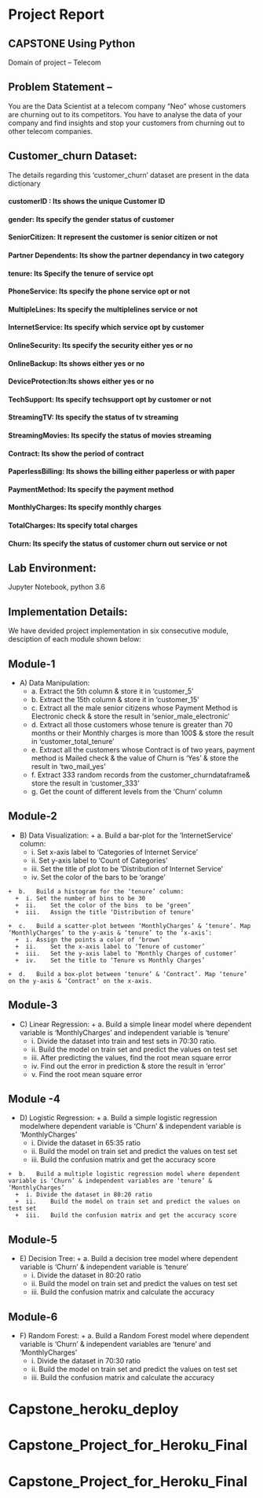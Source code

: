 # Project Report 

## CAPSTONE Using Python
Domain of project – Telecom

## Problem Statement –
You are the Data Scientist at a telecom company “Neo” whose customers are churning out to its competitors. You have to analyse the data of your company and find insights and stop your customers from churning out to other telecom companies.

## Customer_churn Dataset:

The details regarding this ‘customer_churn’ dataset are present in the data dictionary
#### customerID : Its shows the unique Customer ID	
#### gender: Its specify the gender status of customer
#### SeniorCitizen: It represent the customer is senior citizen or not
#### Partner	Dependents: Its show the partner dependancy in two category	
#### tenure: Its Specify the tenure of service opt	
#### PhoneService: Its specify the phone service opt or not
#### MultipleLines: Its specify the multiplelines service or not
#### InternetService: Its specify which service opt by customer
#### OnlineSecurity: Its specify the security either yes or no
#### OnlineBackup: Its shows either yes or no
#### DeviceProtection:Its shows either yes or no	
#### TechSupport: Its specify techsupport opt by customer or not
#### StreamingTV: Its specify the status of tv streaming	
#### StreamingMovies: Its specify the status of movies streaming
#### Contract: Its show the period of contract	
#### PaperlessBilling: Its shows the billing either paperless or with paper	
#### PaymentMethod: Its specify the payment method
#### MonthlyCharges: Its specify monthly charges 
#### TotalCharges: Its specify total charges	
#### Churn: Its specify the status of customer churn out service or not

## Lab Environment: 
Jupyter Notebook, python 3.6

## Implementation Details:
We have devided project implementation in six consecutive module, desciption of each module shown below:

## Module-1 
  + A) Data Manipulation:
    +  a.	Extract the 5th column & store it in ‘customer_5’
    +  b.	Extract the 15th column & store it in ‘customer_15’
    +  c.	Extract all the male senior citizens whose Payment Method is Electronic check & store the result in ‘senior_male_electronic’
    +  d.	Extract all those customers whose tenure is greater than 70 months or their Monthly charges is more than 100$ & store the result in ‘customer_total_tenure’
    +  e.	Extract all the customers whose Contract is of two years, payment method is Mailed check & the value of Churn is ‘Yes’ & store the result in ‘two_mail_yes’
    +  f.	Extract 333 random records from the customer_churndataframe& store the result in ‘customer_333’
    +  g.	Get the count of different levels from the ‘Churn’ column

## Module-2 
  +  B) Data Visualization:
    +  a.	Build a bar-plot for the ’InternetService’ column:
      +  i.	Set x-axis label to ‘Categories of Internet Service’
      +  ii.	Set y-axis label to ‘Count of Categories’
      +  iii.	Set the title of plot to be ‘Distribution of Internet Service’
      +  iv.	Set the color of the bars to be ‘orange’

    +  b.	Build a histogram for the ‘tenure’ column:
      +  i.	Set the number of bins to be 30
      +  ii.	Set the color of the bins  to be ‘green’
      +  iii.	Assign the title ‘Distribution of tenure’
  
    +  c.	Build a scatter-plot between ‘MonthlyCharges’ & ‘tenure’. Map ‘MonthlyCharges’ to the y-axis & ‘tenure’ to the ‘x-axis’:
      +  i.	Assign the points a color of ‘brown’
      +  ii.	Set the x-axis label to ‘Tenure of customer’
      +  iii.	Set the y-axis label to ‘Monthly Charges of customer’
      +  iv.	Set the title to ‘Tenure vs Monthly Charges’
  
    +  d.	Build a box-plot between ‘tenure’ & ‘Contract’. Map ‘tenure’ on the y-axis & ‘Contract’ on the x-axis. 


## Module-3
  +  C)	Linear Regression:
    +  a.	Build a simple linear model where dependent variable is ‘MonthlyCharges’ and independent variable is ‘tenure’
      +  i.	Divide the dataset into train and test sets in 70:30 ratio. 
      +  ii.	Build the model on train set and predict the values on test set
      +  iii.	After predicting the values, find the root mean square error
      +  iv.	Find out the error in prediction & store the result in ‘error’
      +  v.	Find the root mean square error

## Module -4
  +  D)	Logistic Regression:
    +  a.	Build a simple logistic regression modelwhere dependent variable is ‘Churn’ & independent variable is ‘MonthlyCharges’
      +  i.	Divide the dataset in 65:35 ratio
      +  ii.	Build the model on train set and predict the values on test set
      +  iii.	Build the confusion matrix and get the accuracy score

    +  b.	Build a multiple logistic regression model where dependent variable is ‘Churn’ & independent variables are ‘tenure’ & ‘MonthlyCharges’
      +  i.	Divide the dataset in 80:20 ratio
      +  ii.	Build the model on train set and predict the values on test set
      +  iii.	Build the confusion matrix and get the accuracy score

## Module-5
  +  E)	Decision Tree:
    +  a.	Build a decision tree model where dependent variable is ‘Churn’ & independent variable is ‘tenure’
      +  i.	Divide the dataset in 80:20 ratio
      +  ii.	Build the model on train set and predict the values on test set
      +  iii.	Build the confusion matrix and calculate the accuracy

## Module-6
  +  F)	Random Forest:
    +  a.	Build a Random Forest model where dependent variable is ‘Churn’ & independent variables are ‘tenure’ and ‘MonthlyCharges’
      +  i.	Divide the dataset in 70:30 ratio
      +  ii.	Build the model on train set and predict the values on test set
      +  iii.	Build the confusion matrix and calculate the accuracy


# Capstone_heroku_deploy
# Capstone_Project_for_Heroku_Final
# Capstone_Project_for_Heroku_Final
